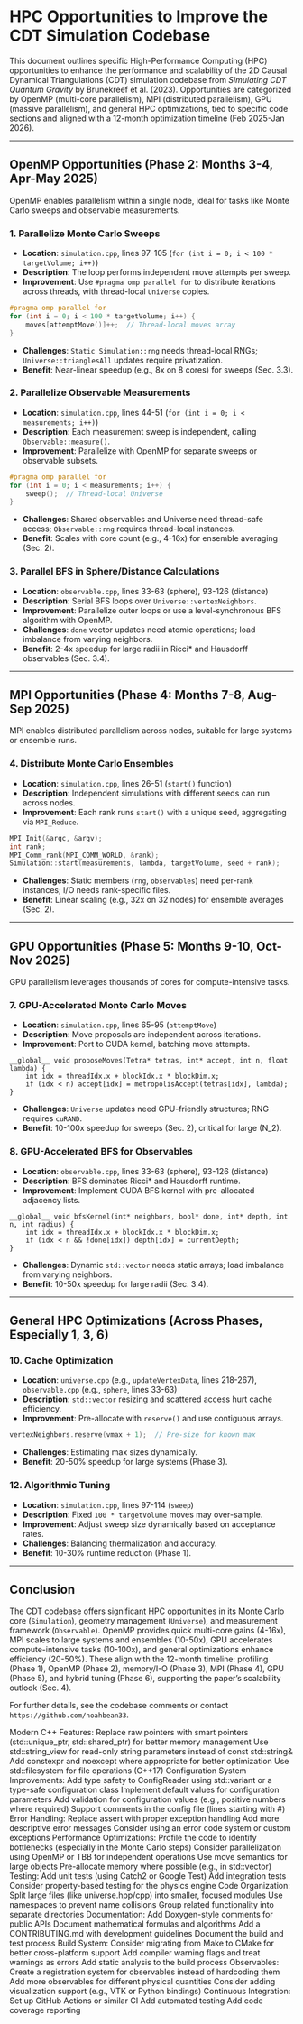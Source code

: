 # HPC Opportunities to Improve the CDT Simulation Codebase

This document outlines specific High-Performance Computing (HPC) opportunities to enhance the performance and scalability of the 2D Causal Dynamical Triangulations (CDT) simulation codebase from *Simulating CDT Quantum Gravity* by Brunekreef et al. (2023). Opportunities are categorized by OpenMP (multi-core parallelism), MPI (distributed parallelism), GPU (massive parallelism), and general HPC optimizations, tied to specific code sections and aligned with a 12-month optimization timeline (Feb 2025-Jan 2026).

---

## OpenMP Opportunities (Phase 2: Months 3-4, Apr-May 2025)

OpenMP enables parallelism within a single node, ideal for tasks like Monte Carlo sweeps and observable measurements.

### 1. Parallelize Monte Carlo Sweeps
- **Location**: `simulation.cpp`, lines 97-105 (`for (int i = 0; i < 100 * targetVolume; i++)`)
- **Description**: The loop performs independent move attempts per sweep.
- **Improvement**: Use `#pragma omp parallel for` to distribute iterations across threads, with thread-local `Universe` copies.
  
```cpp
#pragma omp parallel for
for (int i = 0; i < 100 * targetVolume; i++) {
    moves[attemptMove()]++;  // Thread-local moves array
}
```
- **Challenges**: `Static Simulation::rng` needs thread-local RNGs; `Universe::trianglesAll` updates require privatization.
- **Benefit**: Near-linear speedup (e.g., 8x on 8 cores) for sweeps (Sec. 3.3).

### 2. Parallelize Observable Measurements
- **Location**: `simulation.cpp`, lines 44-51 (`for (int i = 0; i < measurements; i++)`)
- **Description**: Each measurement sweep is independent, calling `Observable::measure()`.
- **Improvement**: Parallelize with OpenMP for separate sweeps or observable subsets.
  
```cpp
#pragma omp parallel for
for (int i = 0; i < measurements; i++) {
    sweep();  // Thread-local Universe
}
```
- **Challenges**: Shared observables and Universe need thread-safe access; `Observable::rng` requires thread-local instances.
- **Benefit**: Scales with core count (e.g., 4-16x) for ensemble averaging (Sec. 2).

### 3. Parallel BFS in Sphere/Distance Calculations
- **Location**: `observable.cpp`, lines 33-63 (sphere), 93-126 (distance)
- **Description**: Serial BFS loops over `Universe::vertexNeighbors`.
- **Improvement**: Parallelize outer loops or use a level-synchronous BFS algorithm with OpenMP.
- **Challenges**: `done` vector updates need atomic operations; load imbalance from varying neighbors.
- **Benefit**: 2-4x speedup for large radii in Ricci* and Hausdorff observables (Sec. 3.4).

---

## MPI Opportunities (Phase 4: Months 7-8, Aug-Sep 2025)

MPI enables distributed parallelism across nodes, suitable for large systems or ensemble runs.

### 4. Distribute Monte Carlo Ensembles
- **Location**: `simulation.cpp`, lines 26-51 (`start()` function)
- **Description**: Independent simulations with different seeds can run across nodes.
- **Improvement**: Each rank runs `start()` with a unique seed, aggregating via `MPI_Reduce`.
  
```cpp
MPI_Init(&argc, &argv);
int rank;
MPI_Comm_rank(MPI_COMM_WORLD, &rank);
Simulation::start(measurements, lambda, targetVolume, seed + rank);
```
- **Challenges**: Static members (`rng`, `observables`) need per-rank instances; I/O needs rank-specific files.
- **Benefit**: Linear scaling (e.g., 32x on 32 nodes) for ensemble averages (Sec. 2).

---

## GPU Opportunities (Phase 5: Months 9-10, Oct-Nov 2025)

GPU parallelism leverages thousands of cores for compute-intensive tasks.

### 7. GPU-Accelerated Monte Carlo Moves
- **Location**: `simulation.cpp`, lines 65-95 (`attemptMove`)
- **Description**: Move proposals are independent across iterations.
- **Improvement**: Port to CUDA kernel, batching move attempts.
  
```cuda
__global__ void proposeMoves(Tetra* tetras, int* accept, int n, float lambda) {
    int idx = threadIdx.x + blockIdx.x * blockDim.x;
    if (idx < n) accept[idx] = metropolisAccept(tetras[idx], lambda);
}
```
- **Challenges**: `Universe` updates need GPU-friendly structures; RNG requires `cuRAND`.
- **Benefit**: 10-100x speedup for sweeps (Sec. 2), critical for large \(N_2\).

### 8. GPU-Accelerated BFS for Observables
- **Location**: `observable.cpp`, lines 33-63 (sphere), 93-126 (distance)
- **Description**: BFS dominates Ricci* and Hausdorff runtime.
- **Improvement**: Implement CUDA BFS kernel with pre-allocated adjacency lists.
  
```cuda
__global__ void bfsKernel(int* neighbors, bool* done, int* depth, int n, int radius) {
    int idx = threadIdx.x + blockIdx.x * blockDim.x;
    if (idx < n && !done[idx]) depth[idx] = currentDepth;
}
```
- **Challenges**: Dynamic `std::vector` needs static arrays; load imbalance from varying neighbors.
- **Benefit**: 10-50x speedup for large radii (Sec. 3.4).

---

## General HPC Optimizations (Across Phases, Especially 1, 3, 6)

### 10. Cache Optimization
- **Location**: `universe.cpp` (e.g., `updateVertexData`, lines 218-267), `observable.cpp` (e.g., `sphere`, lines 33-63)
- **Description**: `std::vector` resizing and scattered access hurt cache efficiency.
- **Improvement**: Pre-allocate with `reserve()` and use contiguous arrays.
  
```cpp
vertexNeighbors.reserve(vmax + 1);  // Pre-size for known max
```
- **Challenges**: Estimating max sizes dynamically.
- **Benefit**: 20-50% speedup for large systems (Phase 3).

### 12. Algorithmic Tuning
- **Location**: `simulation.cpp`, lines 97-114 (`sweep`)
- **Description**: Fixed `100 * targetVolume` moves may over-sample.
- **Improvement**: Adjust sweep size dynamically based on acceptance rates.
- **Challenges**: Balancing thermalization and accuracy.
- **Benefit**: 10-30% runtime reduction (Phase 1).

---

## Conclusion
The CDT codebase offers significant HPC opportunities in its Monte Carlo core (`Simulation`), geometry management (`Universe`), and measurement framework (`Observable`). OpenMP provides quick multi-core gains (4-16x), MPI scales to large systems and ensembles (10-50x), GPU accelerates compute-intensive tasks (10-100x), and general optimizations enhance efficiency (20-50%). These align with the 12-month timeline: profiling (Phase 1), OpenMP (Phase 2), memory/I-O (Phase 3), MPI (Phase 4), GPU (Phase 5), and hybrid tuning (Phase 6), supporting the paper’s scalability outlook (Sec. 4).

For further details, see the codebase comments or contact `https://github.com/noahbean33`.

Modern C++ Features:
Replace raw pointers with smart pointers (std::unique_ptr, std::shared_ptr) for better memory management
Use std::string_view for read-only string parameters instead of const std::string&
Add constexpr and noexcept where appropriate for better optimization
Use std::filesystem for file operations (C++17)
Configuration System Improvements:
Add type safety to ConfigReader using std::variant or a type-safe configuration class
Implement default values for configuration parameters
Add validation for configuration values (e.g., positive numbers where required)
Support comments in the config file (lines starting with #)
Error Handling:
Replace assert with proper exception handling
Add more descriptive error messages
Consider using an error code system or custom exceptions
Performance Optimizations:
Profile the code to identify bottlenecks (especially in the Monte Carlo steps)
Consider parallelization using OpenMP or TBB for independent operations
Use move semantics for large objects
Pre-allocate memory where possible (e.g., in std::vector)
Testing:
Add unit tests (using Catch2 or Google Test)
Add integration tests
Consider property-based testing for the physics engine
Code Organization:
Split large files (like universe.hpp/cpp) into smaller, focused modules
Use namespaces to prevent name collisions
Group related functionality into separate directories
Documentation:
Add Doxygen-style comments for public APIs
Document mathematical formulas and algorithms
Add a CONTRIBUTING.md with development guidelines
Document the build and test process
Build System:
Consider migrating from Make to CMake for better cross-platform support
Add compiler warning flags and treat warnings as errors
Add static analysis to the build process
Observables:
Create a registration system for observables instead of hardcoding them
Add more observables for different physical quantities
Consider adding visualization support (e.g., VTK or Python bindings)
Continuous Integration:
Set up GitHub Actions or similar CI
Add automated testing
Add code coverage reporting